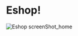 # Eshop!
![Eshop screenShot_home](https://user-images.githubusercontent.com/97020993/178671640-18a3dfbe-0829-4ae3-a4a1-2fe655231b0b.jpg)


